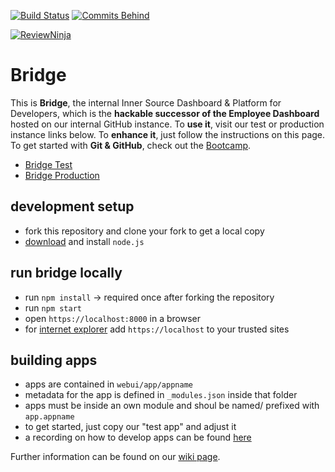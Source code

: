 [![Build Status](https://travis-ci.mo.sap.corp/bridge/bridge.svg?token=1aixT3Ky2oME39EyWSrm&branch=master)](https://travis-ci.mo.sap.corp/bridge/bridge)
[![Commits Behind](https://bridge-master.mo.sap.corp/badge/prodstatus.svg)](https://bridge.mo.sap.corp/#/status)

[![ReviewNinja](https://github.wdf.sap.corp/bridge/bridge/raw/master/badge/wereviewninja-32.png)](https://review-ninja.mo.sap.corp/bridge/bridge)


# Bridge

This is **Bridge**, the internal Inner Source Dashboard & Platform for Developers, 
which is the **hackable successor of the Employee Dashboard** hosted on our internal GitHub instance. 
To **use it**, visit our test or production instance links below. 
To **enhance it**, just follow the instructions on this page.
To get started with **Git & GitHub**, check out the [Bootcamp](https://github-bootcamp.mo.sap.corp). 

* [Bridge Test](https://bridge-master.mo.sap.corp)
* [Bridge Production](https://bridge.mo.sap.corp)

## development setup
* fork this repository and clone your fork to get a local copy
* [download](http://nodejs.org/) and install `node.js`

## run bridge locally
* run `npm install` -> required once after forking the repository
* run `npm start`
* open `https://localhost:8000` in a browser
* for [internet explorer](http://thefunniestpictures.com/wp-content/uploads/2013/09/funny-browsers-Internet-Explorer-slow.jpg) add `https://localhost` to your trusted sites

## building apps
* apps are contained in `webui/app/appname`
* metadata for the app is defined in `_modules.json` inside that folder
* apps must be inside an own module and shoul be named/ prefixed with `app.appname`
* to get started, just copy our "test app" and adjust it
* a recording on how to develop apps can be found [here](https://sap.emea.pgiconnect.com/p3ik7dpuqve/)

Further information can be found on our [wiki page](https://github.wdf.sap.corp/bridge/bridge/wiki).

